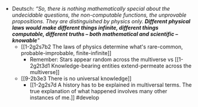 - Deutsch: *“So, there is nothing mathematically special about the undecidable questions, the non-computable functions, the unprovable propositions. They are distinguished by physics only. **Different physical laws would make different things infinite, different things computable, different truths – both mathematical and scientific – knowable**"*
  - [[1-2g2s7b2 The laws of physics determine what's rare-common, probable-improbable, finite-infinite]]
    - Remember: Stars appear random across the multiverse vs [[1-2g2t3d1 Knowledge-bearing entities extend-permeate across the multiverse]]
  - [[9-2b3e3 There is no universal knowledge]]
    - [[1-2g2s7d A history has to be explained in multiversal terms. The true explanation of what happened involves many other instances of me.]] #develop
